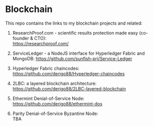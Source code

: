# Blockchain

This repo contains the links to my blockchain projects and related:

1. ResearchProof.com - scientific results protection made easy (co-founder & CTO):<br />
https://researchproof.com/

2. ServiceLedger - a NodeJS interface for Hyperledger Fabric and MongoDB:
https://github.com/sunfish-prj/Service-Ledger

3. Hyperledger Fabric chaincodes:<br />
https://github.com/derigo88/Hyperledger-chaincodes

4. 2LBC: a layered blockchain architecture:<br />
https://github.com/derigo88/2LBC-layered-blockchain

5. Ethermint Denial-of-Service Node:<br />
https://github.com/derigo88/ethermint-dos

6. Parity Denial-of-Service Byzantine Node:<br />
TBA

